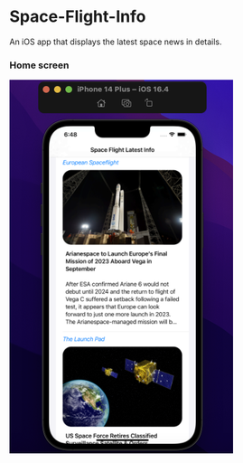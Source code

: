 # Space-Flight-Info
An iOS app that displays the latest space news in details.


### Home screen
![Space Flight Info by Farial Mahmod](https://raw.githubusercontent.com/Farial-mahmod/Space-Flight-Info/main/Space%20Flight%20Info/Assets.xcassets/space-flight.png)
